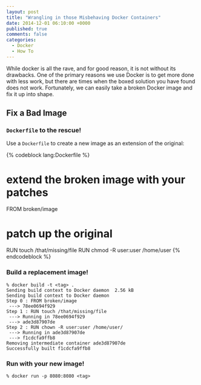 ```yaml
---
layout: post
title: "Wrangling in those Misbehaving Docker Containers"
date: 2014-12-01 06:10:00 +0000
published: true
comments: false
categories:
  - Docker
  - How To
---
```


While docker is all the rave, and for good reason, it is not without its drawbacks. One of the primary reasons we use Docker is to get more done with less work, but there are times when the boxed solution you have found does not work. Fortunately, we can easily take a broken Docker image and fix it up into shape.

## Fix a Bad Image


### `Dockerfile` to the rescue!

Use a `Dockerfile` to create a new image as an extension of the original:

{% codeblock lang:Dockerfile %}
# extend the broken image with your patches
FROM broken/image
# patch up the original
RUN touch /that/missing/file
RUN chmod -R user:user /home/user
{% endcodeblock %}


### Build a replacement image!

    % docker build -t <tag> .
    Sending build context to Docker daemon  2.56 kB
    Sending build context to Docker daemon
    Step 0 : FROM broken/image
     ---> 78ee0694f929
    Step 1 : RUN touch /that/missing/file
     ---> Running in 78ee0694f929
     ---> ade3d87907de
    Step 2 : RUN chown -R user:user /home/user/
     ---> Running in ade3d87907de
     ---> f1cdcfa9ffb8
    Removing intermediate container ade3d87907de
    Successfully built f1cdcfa9ffb8


### Run with your new image!

    % docker run -p 8080:8080 <tag>

